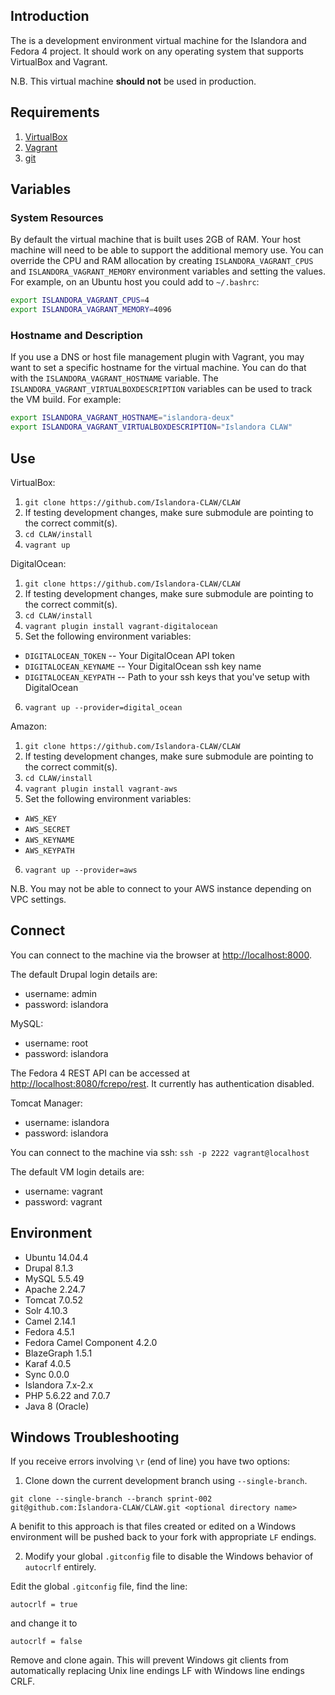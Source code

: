 ## Introduction

The is a development environment virtual machine for the Islandora and Fedora 4 project. It should work on any operating system that supports VirtualBox and Vagrant.

N.B. This virtual machine **should not** be used in production.

## Requirements

1. [VirtualBox](https://www.virtualbox.org/)
2. [Vagrant](http://www.vagrantup.com/)
3. [git](https://git-scm.com/)

## Variables

### System Resources

By default the virtual machine that is built uses 2GB of RAM. Your host machine will need to be able to support the additional memory use. You can override the CPU and RAM allocation by creating `ISLANDORA_VAGRANT_CPUS` and `ISLANDORA_VAGRANT_MEMORY` environment variables and setting the values. For example, on an Ubuntu host you could add to `~/.bashrc`:

```bash
export ISLANDORA_VAGRANT_CPUS=4
export ISLANDORA_VAGRANT_MEMORY=4096
```

### Hostname and Description

If you use a DNS or host file management plugin with Vagrant, you may want to set a specific hostname for the virtual machine. You can do that with the `ISLANDORA_VAGRANT_HOSTNAME` variable.  The `ISLANDORA_VAGRANT_VIRTUALBOXDESCRIPTION` variables can be used to track the VM build. For example:

```bash
export ISLANDORA_VAGRANT_HOSTNAME="islandora-deux"
export ISLANDORA_VAGRANT_VIRTUALBOXDESCRIPTION="Islandora CLAW"
```

## Use

VirtualBox:

1. `git clone https://github.com/Islandora-CLAW/CLAW`
2. If testing development changes, make sure submodule are pointing to the correct commit(s).
3. `cd CLAW/install`
4. `vagrant up`

DigitalOcean:

1. `git clone https://github.com/Islandora-CLAW/CLAW`
2. If testing development changes, make sure submodule are pointing to the correct commit(s).
3. `cd CLAW/install`
4. `vagrant plugin install vagrant-digitalocean`
5. Set the following environment variables:
  * `DIGITALOCEAN_TOKEN` -- Your DigitalOcean API token
  * `DIGITALOCEAN_KEYNAME` -- Your DigitalOcean ssh key name
  * `DIGITALOCEAN_KEYPATH` -- Path to your ssh keys that you've setup with DigitalOcean
6. `vagrant up --provider=digital_ocean`

Amazon:

1. `git clone https://github.com/Islandora-CLAW/CLAW`
2. If testing development changes, make sure submodule are pointing to the correct commit(s).
3. `cd CLAW/install`
4. `vagrant plugin install vagrant-aws`
5. Set the following environment variables:
  * `AWS_KEY`
  * `AWS_SECRET`
  * `AWS_KEYNAME`
  * `AWS_KEYPATH`
6. `vagrant up --provider=aws`

N.B. You may not be able to connect to your AWS instance depending on VPC settings.

## Connect

You can connect to the machine via the browser at [http://localhost:8000](http://localhost:8000).

The default Drupal login details are:
  
  * username: admin
  * password: islandora

MySQL:
  
  * username: root
  * password: islandora

The Fedora 4 REST API can be accessed at [http://localhost:8080/fcrepo/rest](http://localhost:8080/fcrepo/rest).  It currently has authentication disabled.

Tomcat Manager:
  
  * username: islandora
  * password: islandora

You can connect to the machine via ssh: `ssh -p 2222 vagrant@localhost`

The default VM login details are:
  
  * username: vagrant
  * password: vagrant

## Environment

- Ubuntu 14.04.4
- Drupal 8.1.3
- MySQL 5.5.49
- Apache 2.24.7
- Tomcat 7.0.52
- Solr 4.10.3
- Camel 2.14.1
- Fedora 4.5.1
- Fedora Camel Component 4.2.0
- BlazeGraph 1.5.1
- Karaf 4.0.5
- Sync 0.0.0
- Islandora 7.x-2.x
- PHP 5.6.22 and 7.0.7
- Java 8 (Oracle)

## Windows Troubleshooting

If you receive errors involving `\r` (end of line) you have two options:

1. Clone down the current development branch using `--single-branch`.

  ```
  git clone --single-branch --branch sprint-002 git@github.com:Islandora-CLAW/CLAW.git <optional directory name>
  ```
  A benifit to this approach is that files created or edited on a Windows environment will be pushed back to your fork with appropriate `LF` endings.

2. Modify your global `.gitconfig` file to disable the Windows behavior of `autocrlf` entirely.

  Edit the global `.gitconfig` file, find the line:
  ```
  autocrlf = true
  ```
  and change it to
  ```
  autocrlf = false
  ```
  Remove and clone again. This will prevent Windows git clients from automatically replacing Unix line endings LF with Windows line endings CRLF.
